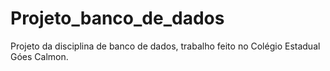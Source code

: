 # Projeto_banco_de_dados
Projeto da disciplina de banco de dados, trabalho feito no Colégio Estadual Góes Calmon.
